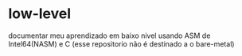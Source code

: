 # low-level
documentar meu aprendizado em baixo nivel usando ASM de Intel64(NASM) e C 
(esse repositorio não é destinado a o bare-metal)
